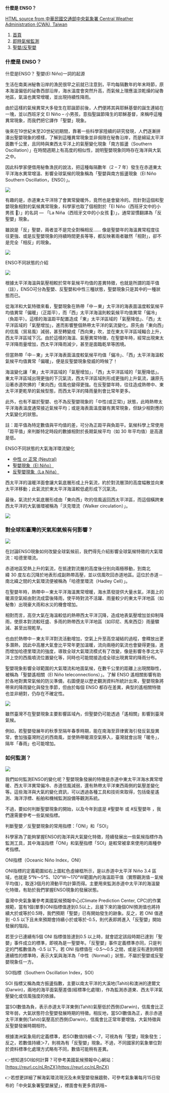 **什麼是 ENSO？**

[HTML source from 中華民國交通部中央氣象署 Central Weather Administration (CWA), Taiwan](https://climate.cwa.gov.tw/ENSO?subpage=Intro)

1.  [首頁](https://climate.cwa.gov.tw/Home)
2.  [即時氣候監測](https://climate.cwa.gov.tw/ENSO?subpage=Intro#)
3.  [聖嬰/反聖嬰](https://climate.cwa.gov.tw/ENSO)

### 什麼是 ENSO？

什麼是ENSO？ 聖嬰(El Niño)一詞的起源

生活在南美洲秘魯沿岸的漁民很早之前就已注意到，平均每隔數年的年末時節，原本海溫偏低的祕魯西部沿岸，海水溫度會突然升高，而氣候上理應溫涼乾燥的祕魯地區，氣溫也異常增暖，並出現持續性降雨。

由於這樣的氣候異常大多發生在耶誕節前後，人們便將其與耶穌基督的誕生連結在一塊，並以西班牙文 El Niño – 小男孩，意指聖誕節降生的耶穌基督，來稱呼這種異常現象，而我們把它譯作「聖嬰」現象。

後來在19世紀末至20世紀初期間，靠著一些科學家陸續的研究發現，人們逐漸拼湊出聖嬰現象的模樣，了解到這種異常現象並非侷限在秘魯沿岸，而是綿延太平洋面數千公里，且同時與東西太平洋上的氣壓變化現象「南方振盪（Southern Oscillation）」在時間週期上有高度的相似性，說明聖嬰現象同時存在海洋與大氣之中。

因此科學家便借用秘魯漁民的說法，把這種每隔數年（2 – 7 年）發生在赤道東太平洋海水異常增溫、影響全球氣候的現象稱為「聖嬰與南方振盪現象（El Niño Southern Oscillation，ENSO）」。

![](https://climate.cwa.gov.tw/images/ENSO/Intro/CWA_20230711_Nino_logo.png)

有趣的是，赤道東太平洋除了會異常變暖外，竟然也是會變冷的。而針對這個和聖嬰現象相對的氣候異常現象，科學家也取了個相對於「El Niño（西班牙文中的小男孩 👶）」的名詞 — 「La Niña（西班牙文中的小女孩 👧）」，通常習慣翻譯為「反聖嬰」現象。

雖說是「反」聖嬰，兩者並不是完全對稱相反…… 像是聖嬰年的海溫異常程度往往更強、或是反聖嬰現象的持續時間更長等等，都反映著兩者雖然「相對」，卻不是完全「相反」的現象。

![](https://climate.cwa.gov.tw/images/ENSO/Intro/CWA_20230712_Nina_cwblogo.png)

ENSO不同狀態的介紹

![](https://climate.cwa.gov.tw/images/ENSO/Intro/27_%E8%81%96%E5%AC%B0%E7%8F%BE%E8%B1%A1%E5%8F%AA%E6%98%AFENSO%E7%9A%84%E5%85%B6%E4%B8%AD%E4%B8%80%E7%A8%AE%E7%8B%80%E6%85%8B.jpg)

根據太平洋海溫與氣壓相較於常年氣候平均值的差異特徵，也就是所謂的距平值（註），ENSO可分為聖嬰、反聖嬰和中性三種狀態，聖嬰現象只是其中的一種狀態而已。

從海洋和大氣特徵來看，聖嬰現象在熱帶「中－東」太平洋的海表面溫度較氣候平均值異常「偏暖」（正距平），而「西」太平洋海溫則較氣候平均值異常「偏冷」（負距平）。這樣的海溫距平配置造成「東」太平洋區域的「氣壓降低」、「西」太平洋區域的「氣壓增加」，進而影響整個熱帶太平洋的氣流變化。原先由「東向西」的信風（貿易風）減弱，甚至轉變成「西向東」吹，並在東太平洋區域輻合上升，西太平洋區域下沉。由於這樣的海溫、氣壓異常特徵，在聖嬰年時，經常出現東太平洋降雨量增加，西太平洋降雨減少，甚至是面臨乾旱等困境。

但當熱帶「中－東」太平洋海表面溫度較氣候平均值「偏冷」、「西」太平洋海溫較氣候平均值異常「偏暖」，便是反聖嬰現象發威的時候了！

海溫變化讓「東」太平洋區域的「氣壓增加」，「西」太平洋區域的「氣壓降低」。東太平洋區域出現更強的下沉氣流，西太平洋區域則形成更強的上升氣流，讓原先沿著赤道吹拂的「東向西」信風也變得更強。在反聖嬰年時，往往造成熱帶中、東太平洋更乾旱的氣候型態，而西太平洋的降雨量則會比常年更多。

此外，也有不屬於聖嬰、也不為反聖嬰現象的「中性(或正常)」狀態，此時熱帶太平洋海表溫度通常接近氣候平均；或是海表面溫度雖有異常現象，但缺少相對應的大氣變化的狀態。

註：距平值為特定數值與平均值的差，可分為正距平與負距平。氣候科學上常使用「距平值」來判斷特定時段的數據相對於長期氣候平均（如 30 年平均值）是高還是低。

ENSO不同狀態的大氣海洋環流變化

-   [中性 or 正常 (Neutral)](https://climate.cwa.gov.tw/ENSO?subpage=Intro#neutral)
-   [聖嬰現象（El Niño）](https://climate.cwa.gov.tw/ENSO?subpage=Intro#list-nino)
-   [反聖嬰現象（La Niña）](https://climate.cwa.gov.tw/ENSO?subpage=Intro#list-nina)

西太平洋的溫暖洋面會讓大氣底層形成上升氣流，約於對流層頂的高度幅散並向東太平洋移動；此氣流於東太平洋海溫較低處形成下沉氣流。

最後，氣流於大氣底層形成由「東向西」吹的信風返回西太平洋區，而這個橫跨東西太平洋的大氣循環被稱為「沃克環流（Walker circulation）」。

![](https://climate.cwa.gov.tw/images/ENSO/Intro/28-1_%E6%A9%AB%E8%B7%A8%E6%9D%B1%E8%A5%BF%E5%A4%AA%E5%B9%B3%E6%B4%8B%E7%9A%84%E5%A4%A7%E6%B0%A3%E6%B5%B7%E6%B4%8B%E5%BE%AA%E7%92%B0-%E6%B2%83%E5%85%8B%E7%92%B0%E6%B5%81.jpg)

### 對全球和臺灣的天氣和氣候有何影響？

![](https://climate.cwa.gov.tw/images/ENSO/Intro/30_%E8%81%96%E5%AC%B0%E7%8F%BE%E8%B1%A1%E5%A6%82%E4%BD%95%E5%BD%B1%E9%9F%BF%E5%85%A8%E7%90%83%E6%B0%A3%E5%80%99.jpg)

在討論ENSO現象如何改變全球氣候前，我們得先介紹影響全球氣候特徵的大氣環流：哈德里環流。

赤道地區受熱上升的氣流，在抵達對流層的高度後分別向兩極移動，到南北緯 30 度左右沉降於地表形成副熱帶高壓，並以信風吹回赤道地區。這位於赤道－南北緯之間的大氣環流便被稱為「哈德里環流（Hadley Cell）」。

在聖嬰年時，熱帶中－東太平洋海溫異常增暖，海水蒸發提供大量水氣，洋面上的暖濕空氣經由對流成雲後降雨，使平時對流不活躍、雨量較少的東太平洋地區（如秘魯）出現豪大雨和水災的機會增加。

相對而言，高空大氣在海溫較低的熱帶西太平洋沉降，造成地表氣壓增加並抑制降雨，使原本對流較旺盛、多雨的熱帶西太平洋地區（如印尼、馬來西亞）雨量驟減、甚至出現乾旱。

也由於熱帶中－東太平洋對流活動增加，空氣上升至高空凝結的過程，會釋放出更多潛熱，因此中高層大氣會比平常年更加溫暖，流向兩極的氣流也會變得更強，進而增加哈德里環流的強度，導致全球大氣環流模式有了改變，像是影響冬季北太平洋上空的西風噴流位置變化等，同時也可能間接造成全球出現異常的降雨分布。

聖嬰現象影響全球範圍的大氣環流和地面氣候，在數千公里的距離上出現關聯性，被稱為「聖嬰遙相關（El Niño teleconnections）」。了解 ENSO 遙相關影響有助於各地對異常氣候的防災準備，右圖便是以歷史觀測資料所統計出來，聖嬰現象將帶來的降雨變化與發生季節，但由於每個 ENSO 都存在差異，典型的遙相關特徵也並非絕對，仍存在不確定性。

![](https://climate.cwa.gov.tw/images/ENSO/Intro/31_%E8%81%96%E5%AC%B0%E7%8F%BE%E8%B1%A1%E5%B0%8D%E5%8F%B0%E7%81%A3%E6%B0%A3%E5%80%99%E7%9A%84%E5%BD%B1%E9%9F%BF%E6%98%AF%E4%BB%80%E9%BA%BC1101.jpg)

雖然臺灣不在聖嬰現象主要影響區域內，但聖嬰仍可能透過「遙相關」影響到臺灣氣候。

例如，若聖嬰發展年的秋季至隔年春季時期，能在南海至菲律賓海引發反氣旋異常，會加強臺灣附近的西南風，並使熱帶暖濕空氣移入，臺灣就會出現「暖冬」，隔年「春雨」也可能增加。

### 如何監測？

![](https://climate.cwa.gov.tw/images/ENSO/Intro/33_%20%E6%88%91%E5%80%91%E5%A6%82%E4%BD%95%E7%9B%A3%E6%B8%ACENSO%E7%9A%84%E8%AE%8A%E5%8C%96.jpg)

我們如何監測ENSO的變化呢？聖嬰現象發展的特徵是赤道中東太平洋海水異常增暖、西太平洋異常偏冷、赤道信風減弱，還有熱帶太平洋東西兩側的氣壓差變化等。這些海洋與大氣的變化資訊，可以透過各種工具和技術來取得，包括衛星遙測、海洋浮標、船舶和機械監測設備等觀測系統。

不過，要如何判斷聖嬰現象的開始，以及今年到底是 #聖嬰年 或 #反聖嬰年 ，我們還需要參考一些氣候指標。

判斷聖嬰／反聖嬰現象的常用指標：「ONI」和「SOI」

科學家為了能夠掌握ENSO的海洋與大氣變化特徵，陸續發展出一些氣候指標作為監測工具，其中海溫指標「ONI」和氣壓指標「SOI」是較常被拿來使用的兩種參考指標。

ONI指標（Oceanic Niño Index，ONI）

ONI指標的定義範圍如右上圖紅色虛線框所示，是以赤道中太平洋 Niño 3.4 區域，也就是 5°N～5°S、120°W～170°W範圍內的海溫距平值（實際觀測值－氣候平均值），取逐3個月的滑動平均計算而得。主要用來監測赤道中太平洋的海溫變化特徵，有助於我們掌握ENSO現象的發展狀態。

臺灣中央氣象署參考美國氣候預報中心(Climate Prediction Center, CPC)的作業規範，當有1個(單季)ONI指標值達到0.5以上，且接下來的幾個ONI預測值也將持續大於或等於0.5時，我們預期「聖嬰」已有開始發生的跡象。反之，若 ONI 值達到 -0.5 以下且未來預期會持續小於或等於-0.5，則代表即將進入「反聖嬰」開始發展的階段。

若至少已連續有5個 ONI 指標值皆達到0.5 以上時，就會認定該段時期已達到「聖嬰」事件成立的標準，即視為是一聖嬰年。「反聖嬰」事件定義標準亦同，只是判定的門檻數值為 -0.5 以下。若 ONI 指標值在 -0.5～0.5 之間，或是沒有達到時間連續性的標準時，表示大氣與海洋為「中性（Normal）」狀態，不屬於聖嬰或反聖嬰現象任一方。

SOI指標（Southern Oscillation Index，SOI）

SOI 指標又稱為南方振盪指數，主要以南太平洋的大溪地(Tahiti)和澳洲的達爾文(Darwin)，兩地的海平面氣壓差值(經標準化處理)，作為監測赤道東、西太平洋氣壓變化或信風強度的依據。

當SOI數值為負，表示赤道太平洋東側(Tahiti)氣壓低於西側(Darwin)，信風會比正常年弱，大氣狀態符合聖嬰發展時期的特徵。相反地，當SOI數值為正，表示赤道太平洋東側(Tahiti)氣壓高於西側(Darwin)，信風會比正常年要增強，大氣特徵與反聖嬰發展時期相符。

根據澳洲氣象局的定義標準，若SOI數值持續＜-7，可視為有「聖嬰」現象發生；反之，若數值持續＞7，則視為有「反聖嬰」現象。不過，不同國家的氣象單位對於資料標準化處理方式略有不同，數值可能稍有差異。

👉想知道SOI如何計算？可參考美國氣候預報中心網站：[https://reurl.cc/nLRnZX](https://reurl.cc/nLRnZX)

👉若想更詳細了解海氣環流現況及未來聖嬰發展趨勢，可參考氣象署每月15日發布的「中央氣象署聖嬰展望」，裡面會有更多資訊哦~